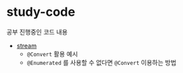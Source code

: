 # study-code
공부 진행중인 코드 내용

- [stream](https://github.com/codeleesh/study-code/tree/main/stream) 
  - `@Convert` 활용 예시
  - `@Enumerated` 를 사용할 수 없다면 `@Convert` 이용하는 방법
